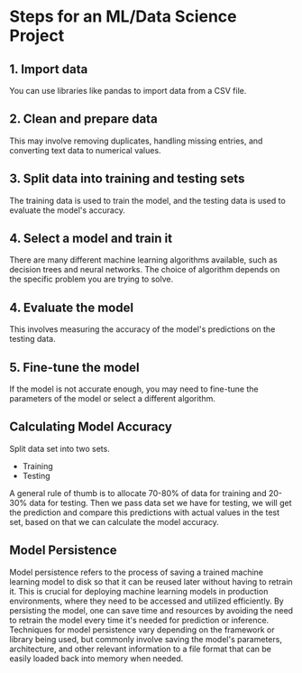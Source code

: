 # Steps for an **ML/Data Science** Project

## 1. Import data

You can use libraries like pandas to import data from a CSV file.

## 2. Clean and prepare data

This may involve removing duplicates, handling missing entries, and converting text data to numerical values.

## 3. Split data into training and testing sets

The training data is used to train the model, and the testing data is used to evaluate the model's accuracy.

## 4. Select a model and train it

There are many different machine learning algorithms available, such as decision trees and neural networks. The choice of algorithm depends on the specific problem you are trying to solve.

## 4. Evaluate the model

This involves measuring the accuracy of the model's predictions on the testing data.

## 5. Fine-tune the model

If the model is not accurate enough, you may need to fine-tune the parameters of the model or select a different algorithm.

## Calculating Model Accuracy

Split data set into two sets.

- Training
- Testing

A general rule of thumb is to allocate 70-80% of data for training and 20-30% data for testing. Then we pass data set we have for testing, we will get the prediction and compare this predictions with actual values in the test set, based on that we can calculate the model accuracy.

## Model Persistence

Model persistence refers to the process of saving a trained machine learning model to disk so that it can be reused later without having to retrain it. This is crucial for deploying machine learning models in production environments, where they need to be accessed and utilized efficiently. By persisting the model, one can save time and resources by avoiding the need to retrain the model every time it's needed for prediction or inference. Techniques for model persistence vary depending on the framework or library being used, but commonly involve saving the model's parameters, architecture, and other relevant information to a file format that can be easily loaded back into memory when needed.
